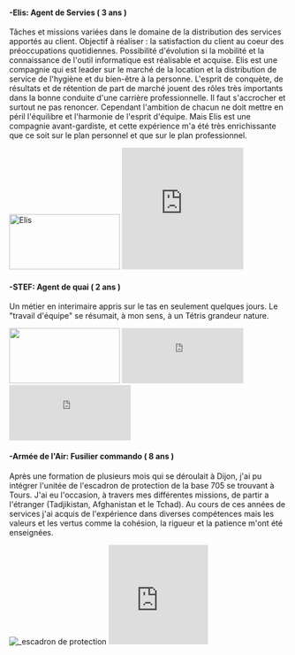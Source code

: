 <h4>-Elis: Agent de Servies ( 3 ans )</h4>
 <p>Tâches et missions variées dans le domaine de la distribution des services apportés au client. Objectif à réaliser : la satisfaction du client au coeur des préoccupations quotidiennes. Possibilité d'évolution si la mobilité et la connaissance de l'outil informatique est réalisable et acquise. Elis est une compagnie qui est leader sur le marché de la location et la distribution de service de l'hygiène et du bien-être à la personne. L'esprit de conquète, de résultats et de rétention de part de marché jouent des rôles très importants dans la bonne conduite d'une carrière professionnelle. Il faut s'accrocher et surtout ne pas renoncer. Cependant l'ambition de chacun ne doit mettre en péril l'équilibre et l'harmonie de l'esprit d'équipe. Mais Elis est une compagnie avant-gardiste, et cette expérience m'a été très enrichissante que ce soit sur le plan personnel et que sur le plan professionnel.</p>
<p><img width="200" height="100" src="https://upload.wikimedia.org/wikipedia/commons/6/61/Logo_Elis_RVB%403x.png" alt="Elis">
<iframe src="https://giphy.com/embed/9DgxhWOxHDHtF8bvwl" width="220" height="220" frameBorder="0" class="giphy-embed" allowFullScreen></iframe></p>


<h4>-STEF: Agent de quai ( 2 ans )</h4>   
 <p>Un métier en interimaire appris sur le tas en seulement quelques jours. Le "travail d'équipe" se résumait, à mon sens, à un Tétris grandeur nature.  
 <p><img width="200" height="100" src= "https://fracademic.com/pictures/frwiki/76/Logo_STEF-TFE.JPG" >  
 <iframe src="https://giphy.com/embed/l41JRjlOiMismEPcI" width="220" height="100" frameBorder="0" class="giphy-embed" allowFullScreen> </iframe>
 <iframe src="https://giphy.com/embed/xYcYOOWUUPyW4" width="220" height="100" frameBorder="0" class="giphy-embed" allowFullScreen></iframe></p>



<h4>-Armée de l'Air: Fusilier commando ( 8 ans )</h4>
  <p>
    Après une formation de plusieurs mois qui se déroulait à Dijon, j'ai pu intégrer l'unitée de l'escadron de protection de la base 705 se trouvant à Tours. J'ai eu l'occasion, à travers mes différentes missions, de partir a l'étranger (Tadjikistan, Afghanistan et le Tchad).
    Au cours de ces années de services j'ai acquis de l'expérience dans diverses compétences mais les valeurs et les vertus comme la cohésion, la rigueur et la patience m'ont été enseignées.
  
  <p>
    <a>
  </p>
    <img src="https://unplyondotorg.files.wordpress.com/2015/11/fusco512.png?w=150&h=150" alt="_escadron de protection">
    <iframe src= "https://giphy.com/embed/9P94yLRR2R4LFNNXIg" width="180" height="180" frameBorder="0" class="giphy-embed" allowFullScreen>
    </a>
  </p>
  
<h4>-STEF - Agent de quai ( 2 ans )</h4>



      

 
